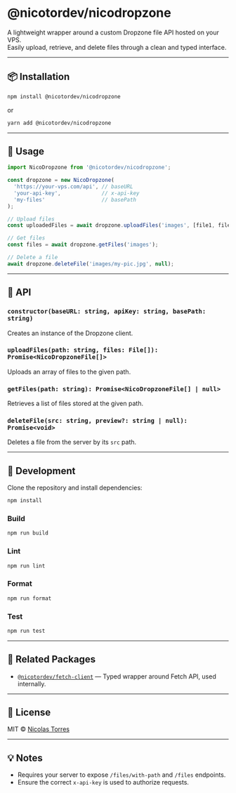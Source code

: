 # @nicotordev/nicodropzone

A lightweight wrapper around a custom Dropzone file API hosted on your VPS.  
Easily upload, retrieve, and delete files through a clean and typed interface.

---

## 📦 Installation

```bash
npm install @nicotordev/nicodropzone
```

or

```bash
yarn add @nicotordev/nicodropzone
```

---

## 🚀 Usage

```ts
import NicoDropzone from '@nicotordev/nicodropzone';

const dropzone = new NicoDropzone(
  'https://your-vps.com/api', // baseURL
  'your-api-key',             // x-api-key
  'my-files'                  // basePath
);

// Upload files
const uploadedFiles = await dropzone.uploadFiles('images', [file1, file2]);

// Get files
const files = await dropzone.getFiles('images');

// Delete a file
await dropzone.deleteFile('images/my-pic.jpg', null);
```

---

## 📘 API

### `constructor(baseURL: string, apiKey: string, basePath: string)`

Creates an instance of the Dropzone client.

### `uploadFiles(path: string, files: File[]): Promise<NicoDropzoneFile[]>`

Uploads an array of files to the given path.

### `getFiles(path: string): Promise<NicoDropzoneFile[] | null>`

Retrieves a list of files stored at the given path.

### `deleteFile(src: string, preview?: string | null): Promise<void>`

Deletes a file from the server by its `src` path.

---

## 🔧 Development

Clone the repository and install dependencies:

```bash
npm install
```

### Build

```bash
npm run build
```

### Lint

```bash
npm run lint
```

### Format

```bash
npm run format
```

### Test

```bash
npm run test
```

---

## 🧩 Related Packages

- [`@nicotordev/fetch-client`](https://www.npmjs.com/package/@nicotordev/fetch-client) — Typed wrapper around Fetch API, used internally.

---

## 📄 License

MIT © [Nicolas Torres](mailto:nicotordev@gmail.com)

---

## 💡 Notes

- Requires your server to expose `/files/with-path` and `/files` endpoints.
- Ensure the correct `x-api-key` is used to authorize requests.
